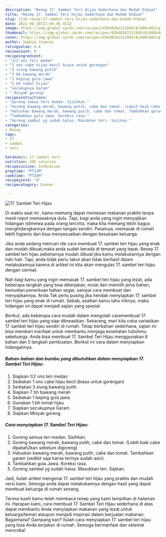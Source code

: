 ```yaml
---
description: "Resep 17. Sambel Teri Hijau Sederhana dan Mudah Dibuat"
title: "Resep 17. Sambel Teri Hijau Sederhana dan Mudah Dibuat"
slug: 1118-resep-17-sambel-teri-hijau-sederhana-dan-mudah-dibuat
date: 2021-06-16T21:44:46.411Z
image: https://img-global.cpcdn.com/recipes/d3b481623118d5c8/680x482cq70/17-sambel-teri-hijau-foto-resep-utama.jpg
thumbnail: https://img-global.cpcdn.com/recipes/d3b481623118d5c8/680x482cq70/17-sambel-teri-hijau-foto-resep-utama.jpg
cover: https://img-global.cpcdn.com/recipes/d3b481623118d5c8/680x482cq70/17-sambel-teri-hijau-foto-resep-utama.jpg
author: Sophia Jimenez
ratingvalue: 4.4
reviewcount: 9
recipeingredient:
- "1/2 ons teri medan"
- "1 ons cabe hijau kecil biasa untuk gorengan"
- "3 siung bawang putih"
- "7 bh bawang merah"
- "1 keping gula jawa"
- "1 bh tomat hijau"
- "secukupnya Garam"
- " Minyak goreng"
recipeinstructions:
- "Goreng semua teri medan. Sisihkan."
- "Goreng bawang merah, bawang putih, cabe dan tomat. (Lebih baik cabe dipatah2kan sebelum digoreng)"
- "Haluskan bawang merah, bawang putih, cabe dan tomat. Tambahkan garam (sedikit saja karna terinya sudah asin)."
- "Tambahkan gula Jawa. Koreksi rasa."
- "Goreng sambal yg sudah halus. Masukkan teri. Sajikan."
categories:
- Resep
tags:
- 17
- sambel
- teri

katakunci: 17 sambel teri 
nutrition: 285 calories
recipecuisine: Indonesian
preptime: "PT12M"
cooktime: "PT34M"
recipeyield: "4"
recipecategory: Dinner

---
```



![17. Sambel Teri Hijau](https://img-global.cpcdn.com/recipes/d3b481623118d5c8/680x482cq70/17-sambel-teri-hijau-foto-resep-utama.jpg)

Di waktu  saat ini , kamu memang dapat memesan makanan praktis tanpa mesti repot memasaknya dulu. Tapi, bagi anda yang ingin menyajikan hidangan istimewa pada orang tercinta, maka kita memang lebih bagus menghidangkannya dengan tangan sendiri. Pasalnya, memasak di rumah lebih higienis dan bisa menyesuaikan dengan kesukaan keluarga.

Jika anda sedang mencari ide cara membuat 17. sambel teri hijau yang enak dan mudah dibuat,maka anda sudah berada di tempat yang tepat. Resep 17. sambel teri hijau  sebenarnya mudah dibuat jika kamu melakukannya dengan hati-hati. Tapi, anda tidak perlu takut akan tidak berhasil dalam melakukannya 
karena di artikel ini kita akan mengulas 17. sambel teri hijau dengan cermat.  



Nah bagi kamu yang ingin memasak 17. sambel teri hijau yang lezat, ada beberapa langkah yang bisa dikerjakan, mulai dari memilih jenis bahan, kemudian penentuan bahan segar, sampai cara membuat dan menyajikannya. Anda Tak perlu pusing jika hendak menyiapkan 17. sambel teri hijau yang enak di rumah. Sebab, asalkan kamu  tahu triknya, maka hidangan ini dapat menjadi sajian yang spesial.

Berikut, ada beberapa cara mudah dalam mengolah caramembuat 17. sambel teri hijau yang siap dikreasikan. Sekarang, mari kita coba variasikan 17. sambel teri hijau sendiri di rumah. Tetap berbahan sederhana, sajian ini bisa memberi manfaat untuk membantu menjaga kesehatan tubuhmu sekeluarga. Anda bisa membuat 17. Sambel Teri Hijau menggunakan 8 bahan dan 5 langkah pembuatan. Berikut ini cara dalam menyiapkan hidangannya.

<!--inarticleads1-->

##### Bahan-bahan dan bumbu yang dibutuhkan dalam menyiapkan 17. Sambel Teri Hijau:

1. Siapkan 1/2 ons teri medan
1. Sediakan 1 ons cabe hijau kecil (biasa untuk gorengan)
1. Sediakan 3 siung bawang putih
1. Siapkan 7 bh bawang merah
1. Sediakan 1 keping gula jawa
1. Gunakan 1 bh tomat hijau
1. Siapkan secukupnya Garam
1. Siapkan  Minyak goreng




<!--inarticleads2-->

##### Cara menyiapkan 17. Sambel Teri Hijau:

1. Goreng semua teri medan. Sisihkan.
1. Goreng bawang merah, bawang putih, cabe dan tomat. (Lebih baik cabe dipatah2kan sebelum digoreng)
1. Haluskan bawang merah, bawang putih, cabe dan tomat. Tambahkan garam (sedikit saja karna terinya sudah asin).
1. Tambahkan gula Jawa. Koreksi rasa.
1. Goreng sambal yg sudah halus. Masukkan teri. Sajikan.




Jadi, itulah artikel mengenai  17. sambel teri hijau  yang praktis dan mudah versi kami. Semoga anda dapat melakukannya dengan hasil yang dapat membuat keluarga di rumah senang. 

Terima kasih kamu telah membaca resep yang kami tampilkan di halaman ini. Harapan kami, cara membuat  17. Sambel Teri Hijau sederhana di atas dapat membantu Anda menyiapkan makanan yang lezat untuk keluarga/teman ataupun menjadi inspirasi dalam berjualan makanan. Bagaimana? Gampang kan? Itulah cara menyiapkan 17. sambel teri hijau yang bisa Anda kerjakan di rumah. Semoga bermanfaat dan selamat mencoba!


